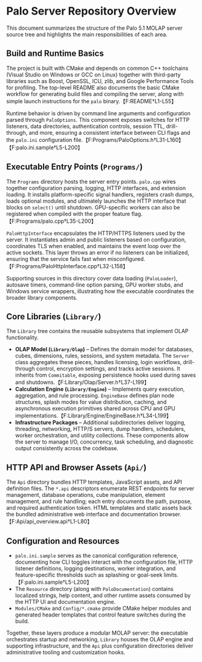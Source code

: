 # Palo Server Repository Overview

This document summarizes the structure of the Palo 5.1 MOLAP server source tree and highlights the main responsibilities of each area.

## Build and Runtime Basics

The project is built with CMake and depends on common C++ toolchains (Visual Studio on Windows or GCC on Linux) together with third-party libraries such as Boost, OpenSSL, ICU, zlib, and Google Performance Tools for profiling. The top-level README also documents the basic CMake workflow for generating build files and compiling the server, along with simple launch instructions for the `palo` binary.【F:README†L1-L55】

Runtime behavior is driven by command line arguments and configuration parsed through `PaloOptions`. This component exposes switches for HTTP listeners, data directories, authentication controls, session TTL, drill-through, and more, ensuring a consistent interface between CLI flags and the `palo.ini` configuration file.【F:Programs/PaloOptions.h†L31-L160】【F:palo.ini.sample†L5-L200】

## Executable Entry Points (`Programs/`)

The `Programs` directory hosts the server entry points. `palo.cpp` wires together configuration parsing, logging, HTTP interfaces, and extension loading. It installs platform-specific signal handlers, registers crash dumps, loads optional modules, and ultimately launches the HTTP interface that blocks on `select()` until shutdown. GPU-specific workers can also be registered when compiled with the proper feature flag.【F:Programs/palo.cpp†L35-L200】

`PaloHttpInterface` encapsulates the HTTP/HTTPS listeners used by the server. It instantiates admin and public listeners based on configuration, coordinates TLS when enabled, and maintains the event loop over the active sockets. This layer throws an error if no listeners can be initialized, ensuring that the service fails fast when misconfigured.【F:Programs/PaloHttpInterface.cpp†L32-L158】

Supporting sources in this directory cover data loading (`PaloLoader`), autosave timers, command-line option parsing, GPU worker stubs, and Windows service wrappers, illustrating how the executable coordinates the broader library components.

## Core Libraries (`Library/`)

The `Library` tree contains the reusable subsystems that implement OLAP functionality.

* **OLAP Model (`Library/Olap`)** – Defines the domain model for databases, cubes, dimensions, rules, sessions, and system metadata. The `Server` class aggregates these pieces, handles licensing, login workflows, drill-through control, encryption settings, and tracks active sessions. It inherits from `Commitable`, exposing persistence hooks used during saves and shutdowns.【F:Library/Olap/Server.h†L37-L199】
* **Calculation Engine (`Library/Engine`)** – Implements query execution, aggregation, and rule processing. `EngineBase` defines plan node structures, splash modes for value distribution, caching, and asynchronous execution primitives shared across CPU and GPU implementations.【F:Library/Engine/EngineBase.h†L34-L199】
* **Infrastructure Packages** – Additional subdirectories deliver logging, threading, networking, HTTP/S servers, dump handlers, schedulers, worker orchestration, and utility collections. These components allow the server to manage I/O, concurrency, task scheduling, and diagnostic output consistently across the codebase.

## HTTP API and Browser Assets (`Api/`)

The `Api` directory bundles HTTP templates, JavaScript assets, and API definition files. The `*.api` descriptors enumerate REST endpoints for server management, database operations, cube manipulation, element management, and rule handling; each entry documents the path, purpose, and required authentication token. HTML templates and static assets back the bundled administrative web interface and documentation browser.【F:Api/api_overview.api†L1-L80】

## Configuration and Resources

* `palo.ini.sample` serves as the canonical configuration reference, documenting how CLI toggles interact with the configuration file, HTTP listener definitions, logging destinations, worker integration, and feature-specific thresholds such as splashing or goal-seek limits.【F:palo.ini.sample†L5-L200】
* The `Resource` directory (along with `PaloDocumentation`) contains localized strings, help content, and other runtime assets consumed by the HTTP UI and documentation engine.
* `Modules/CMake` and `Config/*.cmake` provide CMake helper modules and generated header templates that control feature switches during the build.

Together, these layers produce a modular MOLAP server: the executable orchestrates startup and networking, `Library` houses the OLAP engine and supporting infrastructure, and the `Api` plus configuration directories deliver administrative tooling and customization hooks.
